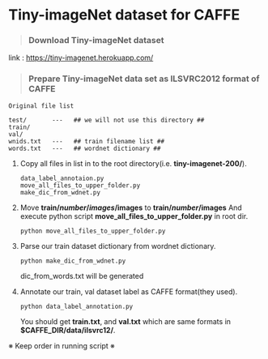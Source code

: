 # Tiny-imageNet dataset for CAFFE

> ### Download Tiny-imageNet dataset

link : https://tiny-imagenet.herokuapp.com/


> ### Prepare Tiny-imageNet data set as ILSVRC2012 format of CAFFE

```
Original file list

test/		---   ## we will not use this directory ##
train/
val/
wnids.txt	---	  ## train filename list ##
words.txt	---	  ## wordnet dictionary ##
```

1. Copy all files in list in to the root directory(i.e. **tiny-imagenet-200/**).

   ```
   data_label_annotaion.py
   move_all_files_to_upper_folder.py
   make_dic_from_wdnet.py
   ```

   

2. Move **train/$number/images/$images** to **train/$number/$images** 
   And execute python script **move_all_files_to_upper_folder.py** in root dir.

   ```
   python move_all_files_to_upper_folder.py
   ```

   

3. Parse our train dataset dictionary from wordnet dictionary.

   ```
   python make_dic_from_wdnet.py
   ```

   dic_from_words.txt will be generated



4. Annotate our train, val dataset label as CAFFE format(they used).

   ```
   python data_label_annotation.py
   ```

   You should get **train.txt**, and **val.txt** which are same formats in **$CAFFE_DIR/data/ilsvrc12/**.



※ Keep order in running script ※
